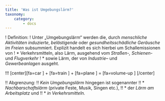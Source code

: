 ```yaml
---
title: 'Was ist Umgebungslärm?'
taxonomy:
    category:
        - docs
---
```


! Definition:
! Unter „Umgebungslärm“ werden die, durch *menschliche Aktivitäten induzierte*, *belästigende* oder *gesundheitsschädliche* *Geräusche im Freien* subsummiert. Explizit handelt es sich hierbei um Schallemissionen von
! * Verkehrsmitteln, also Lärm, ausgehend vom *Straßen-, Schienen-* und *Flugverkehr*
! * sowie Lärm, der von *Industrie–* und *Gewerbeanlagen* ausgeht.

!!! [center][fa=car \] + [fa=train \] + [fa=plane \] = [fa=volume-up \] [/center]

!! Abgrenzung:
!! *Kein Umgebungslärm* hingegen ist sogenannter
!! * *Nachbarschaftslärm* (private Feste, Musik, Singen etc.),
!! * der *Lärm am Arbeitsplatz* und
!! * *in Verkehrsmitteln.*
